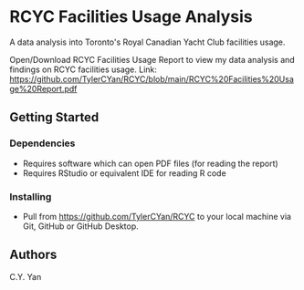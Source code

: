 # RCYC Facilities Usage Analysis
A data analysis into Toronto's Royal Canadian Yacht Club facilities usage.

Open/Download RCYC Facilities Usage Report to view my data analysis and findings on RCYC facilities usage.
Link: https://github.com/TylerCYan/RCYC/blob/main/RCYC%20Facilities%20Usage%20Report.pdf

## Getting Started

### Dependencies
- Requires software which can open PDF files (for reading the report)
- Requires RStudio or equivalent IDE for reading R code

### Installing
- Pull from https://github.com/TylerCYan/RCYC to your local machine via Git, GitHub or GitHub Desktop.

## Authors
C.Y. Yan



